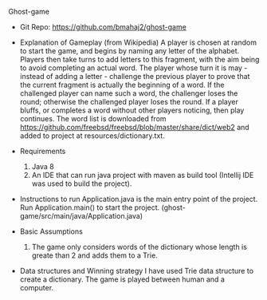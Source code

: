 Ghost-game

* Git Repo: https://github.com/bmahaj2/ghost-game

* Explanation of Gameplay (from Wikipedia)
     A player is chosen at random to start the game, and begins by naming any letter of the alphabet.
     Players then take turns to add letters to this fragment, with the aim being to avoid completing an actual word.
     The player whose turn it is may - instead of adding a letter - challenge the previous player to prove that the current fragment is actually the beginning of a word.
     If the challenged player can name such a word, the challenger loses the round; otherwise the challenged player loses the round. If a player bluffs, or completes a word without other players noticing, then play continues.
     The word list is downloaded from https://github.com/freebsd/freebsd/blob/master/share/dict/web2 and added to project at resources/dictionary.txt.

* Requirements
    1) Java 8
    2) An IDE that can run java project with maven as build tool (Intellij IDE was used to build the project).

* Instructions to run
    Application.java is the main entry point of the project. Run Application.main() to start the project.
    (ghost-game/src/main/java/Application.java)

* Basic Assumptions
    1) The game only considers words of the dictionary whose length is greate than 2 and adds them to a Trie.

* Data structures and Winning strategy
    I have used Trie data structure to create a dictionary. The game is played between human and a computer.
